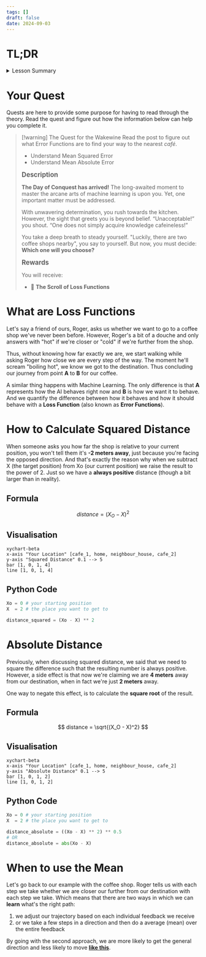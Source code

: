 ```yaml
---
tags: []
draft: false
date: 2024-09-03
---
```

# TL;DR

<details>
	<summary>Lesson Summary</summary>
	<p>Loss Functions (also known as Error Functions) are used to calculate how far an AI behaviour is from an expected behaviour. The AI uses the result of the error function to take a step in the right direction. There are multiple error functions because each function is better for a given task the AI needs to be better at. </p> 
</details>

# Your Quest

Quests are here to provide some purpose for having to read through the theory. Read the quest and figure out how the information below can help you complete it.

> [!warning] The Quest for the Wakewine
>Read the post to figure out what Error Functions are to find your way to the nearest _café_.
> 
> - Understand Mean Squared Error
> - Understand Mean Absolute Error 
> 
> <big>**Description**</big>
> 
> **The Day of Conquest has arrived!** The long-awaited moment to master the arcane arts of machine learning is upon you. Yet, one important matter must be addressed.
>
>With unwavering determination, you rush towards the kitchen. However, the sight that greets you is beyond belief. “Unacceptable!” you shout. “One does not simply acquire knowledge cafeineless!”
>
>You take a deep breath to steady yourself. "Luckily, there are two coffee shops nearby", you say to yourself. But now, you must decide: **Which one will you choose?**
> 
> <big>**Rewards**</big>
> 
> You will receive: 
> 
> - 📜 **The Scroll of Loss Functions**

# What are Loss Functions

Let's say a friend of ours, Roger, asks us whether we want to go to a coffee shop we've never been before. However, Roger's a bit of a douche and only answers with "hot" if we're closer or "cold" if we're further from the shop.

Thus, without knowing how far exactly we are, we start walking while asking Roger how close we are every step of the way. The moment he'll scream "boiling hot", we know we got to the destination. Thus concluding our journey from point **A** to **B** for our coffee.

A similar thing happens with Machine Learning. The only difference is that **A** represents how the AI behaves right now and **B** is how we want it to behave. And we quantify the difference between how it behaves and how it should behave with a **Loss Function** (also known as **Error Functions**).
# How to Calculate Squared Distance

When someone asks you how far the shop is relative to your current position, you won't tell them it's **-2 meters away**, just because you're facing the opposed direction. And that's exactly the reason why when we subtract X (the target position) from Xo (our current position) we raise the result to the power of 2. Just so we have a **always positive** distance (though a bit larger than in reality).
## Formula

$$ 
distance = (X_O - X)^2
$$
## Visualisation

```mermaid
xychart-beta
x-axis "Your Location" [cafe_1, home, neighbour_house, cafe_2]
y-axis "Squared Distance" 0.1 --> 5
bar [1, 0, 1, 4]
line [1, 0, 1, 4]
```
## Python Code

```python
Xo = 0 # your starting position
X  = 2 # the place you want to get to

distance_squared = (Xo - X) ** 2
```

# Absolute Distance

Previously, when discussing squared distance, we said that we need to square the difference such that the resulting number is always positive. However, a side effect is that now we're claiming we are **4 meters** away from our destination, when in fact we're just **2 meters** away. 

One way to negate this effect, is to calculate the **square root** of the result.

## Formula

$$ 
distance = \sqrt{(X_O - X)^2}
$$
## Visualisation

```mermaid
xychart-beta
x-axis "Your Location" [cafe_1, home, neighbour_house, cafe_2]
y-axis "Absolute Distance" 0.1 --> 5
bar [1, 0, 1, 2]
line [1, 0, 1, 2]
```
## Python Code

```python
Xo = 0 # your starting position
X  = 2 # the place you want to get to

distance_absolute = ((Xo - X) ** 2) ** 0.5
# OR
distance_absolute = abs(Xo - X)
```

# When to use the Mean

Let's go back to our example with the coffee shop. Roger tells us with each step we take whether we are closer our further from our destination with each step we take. Which means that there are two ways in which we can **learn** what's the right path:
1. we adjust our trajectory based on each individual feedback we receive
2. or we take a few steps in a direction and then do a average (mean) over the entire feedback 

By going with the second approach, we are more likely to get the general direction and less likely to move **[like this](https://www.tiktok.com/@igreenscreenthings/video/7398558205430877482?is_from_webapp=1&sender_device=pc)**.